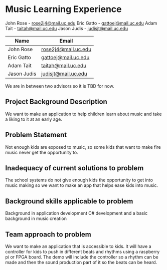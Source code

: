  # Music Learning Experience

John Rose - rose2j4@mail.uc.edu
Eric Gatto - gattoej@mail.uc.edu
Adam Tait - taitah@mail.uc.edu
Jason Judis - judisjt@mail.uc.edu

Name | Email
------------ | -------------
John Rose | rose2j4@mail.uc.edu
Eric Gatto | gattoej@mail.uc.edu
Adam Tait | taitah@mail.uc.edu
Jason Judis | judisjt@mail.uc.edu

 We are in between two advisors so it is TBD for now.
 
 ## Project Background Description

We want to make an application to help children learn about music and take a liking to it at an early age.

 ## Problem Statement

Not enough kids are exposed to music, so some kids that want to make fire music never get the opportunity to.

 ## Inadequacy of current solutions to problem

The school systems do not give enough kids the opportunity to get into music making so we want to make an app that helps ease kids into music.

 ## Background skills applicable to problem

Background in application development C# development and a basic background in music creation

 ## Team approach to problem

We want to make an application that is accessible to kids. It will have a controller for kids to push in different beats and rhythms using a raspberry pi or FPGA board. The demo will include the controller so a rhythm can be made and then the sound production part of it so the beats can be heard.


